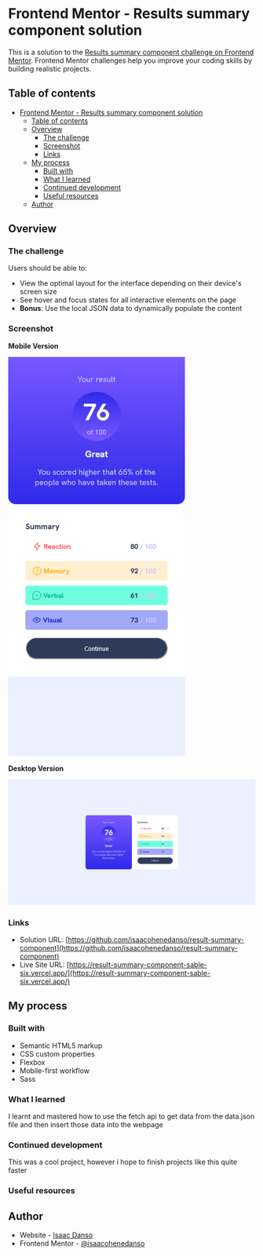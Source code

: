 # Frontend Mentor - Results summary component solution

This is a solution to the [Results summary component challenge on Frontend Mentor](https://www.frontendmentor.io/challenges/results-summary-component-CE_K6s0maV). Frontend Mentor challenges help you improve your coding skills by building realistic projects.

## Table of contents

- [Frontend Mentor - Results summary component solution](#frontend-mentor---results-summary-component-solution)
  - [Table of contents](#table-of-contents)
  - [Overview](#overview)
    - [The challenge](#the-challenge)
    - [Screenshot](#screenshot)
    - [Links](#links)
  - [My process](#my-process)
    - [Built with](#built-with)
    - [What I learned](#what-i-learned)
    - [Continued development](#continued-development)
    - [Useful resources](#useful-resources)
  - [Author](#author)

## Overview

### The challenge

Users should be able to:

- View the optimal layout for the interface depending on their device's screen size
- See hover and focus states for all interactive elements on the page
- **Bonus**: Use the local JSON data to dynamically populate the content

### Screenshot

**Mobile Version**

![Mobile Version](screenshots/mobile.png)

**Desktop Version**

![Desktop Version](screenshots/desktop.png)

### Links

- Solution URL: [https://github.com/isaacohenedanso/result-summary-component](https://github.com/isaacohenedanso/result-summary-component)
- Live Site URL: [https://result-summary-component-sable-six.vercel.app/](https://result-summary-component-sable-six.vercel.app/)

## My process

### Built with

- Semantic HTML5 markup
- CSS custom properties
- Flexbox
- Mobile-first workflow
- Sass

### What I learned

I learnt and mastered how to use the fetch api to get data from the data.json file and then insert those data into the webpage

### Continued development

This was a cool project, however i hope to finish projects like this quite faster

### Useful resources

## Author

- Website - [Isaac Danso]()
- Frontend Mentor - [@isaacohenedanso](https://www.frontendmentor.io/profile/isaacohenedanso)
